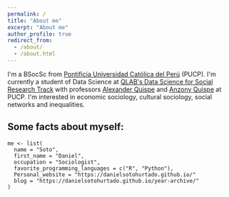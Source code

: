```yaml
---
permalink: /
title: "About me"
excerpt: "About me"
author_profile: true
redirect_from: 
  - /about/
  - /about.html
---
```


I'm a BSocSc from [Pontificia Universidad Católica del Perú](https://www.pucp.edu.pe/) (PUCP). 
I'm currently a student of Data Science at [QLAB's Data Science for Social Research Track](https://github.com/alexanderquispe/Diplomado_PUCP) with professors [Alexander Quispe](https://alexanderquispe.github.io/) and [Anzony Quispe](https://github.com/anzonyquispe) at PUCP.
I'm interested in economic sociology, cultural sociology, social networks and inequalities.

Some facts about myself:
----
``` 
me <- list(
  name = "Soto",
  first_name = "Daniel",
  occupation = "Sociologist",
  favorite_programming_languages = c("R", "Python"),
  Personal_website = "https://danielsotohurtado.github.io/"
  blog = "https://danielsotohurtado.github.io/year-archive/"
)
```

